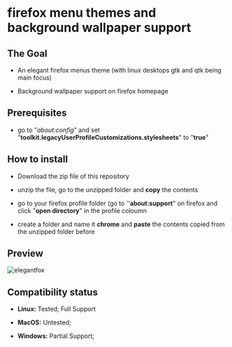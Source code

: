 # firefox menu themes and background wallpaper support

## The Goal

- An elegant firefox menus theme (with linux desktops gtk and qtk being main focus)

- Background wallpaper support on firefox homepage

## Prerequisites

- go to "*about:config*" and set "**toolkit.legacyUserProfileCustomizations.stylesheets**" to "**true**"

## How to install

- Download the zip file of this repository

- unzip the file, go to the unzipped folder and **copy** the contents

- go to your firefox profile folder (go to ''**about:support**" on firefox and click "**open directory**" in the profile coloumn

- create a folder and name it **chrome** and **paste** the contents copied from the unzipped folder before

## Preview

![elegantfox](https://github.com/user-attachments/assets/8a27d7b4-bef6-40ae-9897-a26e739f722c)


## Compatibility status

- **Linux:** Tested; Full Support

- **MacOS:** Untested;

- **Windows:** Partial Support; 
